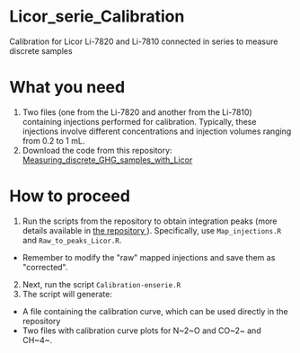 # Licor_serie_Calibration
Calibration for Licor Li-7820 and Li-7810 connected in series to measure discrete samples

# What you need

1. Two files (one from the Li-7820 and another from the Li-7810) containing injections performed for calibration. Typically, these injections involve different concentrations and injection volumes ranging from 0.2 to 1 mL.
2. Download the code from this repository: [Measuring_discrete_GHG_samples_with_Licor
](https://github.com/JorgeMonPe/Measuring_discrete_GHG_samples_with_Licor.git)

# How to proceed
1. Run the scripts from the repository to obtain integration peaks (more details available in [the repository
](https://github.com/JorgeMonPe/Measuring_discrete_GHG_samples_with_Licor.git)). Specifically, use `Map_injections.R` and `Raw_to_peaks_Licor.R`.

  - Remember to modify the "raw" mapped injections and save them as "corrected".
  
2. Next, run the script `Calibration-enserie.R`
3. The script will generate:
  - A file containing the calibration curve, which can be used directly in the repository
  - Two files with calibration curve plots for N~2~O and CO~2~ and CH~4~.